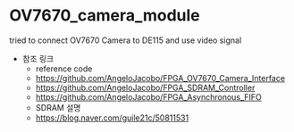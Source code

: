 # OV7670_camera_module
tried to connect OV7670 Camera to DE115 and use video signal


- 참조 링크
  - reference code
  - https://github.com/AngeloJacobo/FPGA_OV7670_Camera_Interface
  - https://github.com/AngeloJacobo/FPGA_SDRAM_Controller
  - https://github.com/AngeloJacobo/FPGA_Asynchronous_FIFO
  - SDRAM 설명
  - https://blog.naver.com/guile21c/50811531
